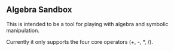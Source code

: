 ## Algebra Sandbox

This is intended to be a tool for playing with algebra and symbolic manipulation.

Currently it only supports the four core operators (+, -, *, /).